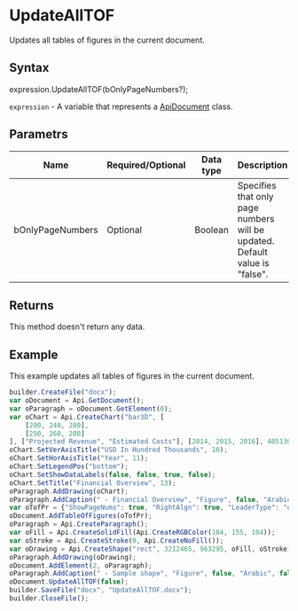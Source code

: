 # UpdateAllTOF

Updates all tables of figures in the current document.

## Syntax

expression.UpdateAllTOF(bOnlyPageNumbers?);

`expression` - A variable that represents a [ApiDocument](../ApiDocument.md) class.

## Parametrs

| **Name** | **Required/Optional** | **Data type** | **Description** |
| ------------- | ------------- | ------------- | ------------- |
| bOnlyPageNumbers | Optional | Boolean | Specifies that only page numbers will be updated. Default value is "false". |

## Returns

This method doesn't return any data.

## Example

This example updates all tables of figures in the current document.

```javascript
builder.CreateFile("docx");
var oDocument = Api.GetDocument();
var oParagraph = oDocument.GetElement(0);
var oChart = Api.CreateChart("bar3D", [
	[200, 240, 280],
	[250, 260, 280]
], ["Projected Revenue", "Estimated Costs"], [2014, 2015, 2016], 4051300, 2347595, 24);
oChart.SetVerAxisTitle("USD In Hundred Thousands", 10);
oChart.SetHorAxisTitle("Year", 11);
oChart.SetLegendPos("bottom");
oChart.SetShowDataLabels(false, false, true, false);
oChart.SetTitle("Financial Overview", 13);
oParagraph.AddDrawing(oChart);
oParagraph.AddCaption(" - Financial Overview", "Figure", false, "Arabic", false, undefined, "hyphen");
var oTofPr = {"ShowPageNums": true, "RightAlgn": true, "LeaderType": "dot", "FormatAsLinks": true, "BuildFrom": "Figure", "LabelNumber": true, "TofStyle": "distinctive"};
oDocument.AddTableOfFigures(oTofPr);
oParagraph = Api.CreateParagraph();
var oFill = Api.CreateSolidFill(Api.CreateRGBColor(104, 155, 104));
var oStroke = Api.CreateStroke(0, Api.CreateNoFill());
var oDrawing = Api.CreateShape("rect", 3212465, 963295, oFill, oStroke);
oParagraph.AddDrawing(oDrawing);
oDocument.AddElement(2, oParagraph);
oParagraph.AddCaption(" - Sample shape", "Figure", false, "Arabic", false, undefined, "hyphen");
oDocument.UpdateAllTOF(false);
builder.SaveFile("docx", "UpdateAllTOF.docx");
builder.CloseFile();
```